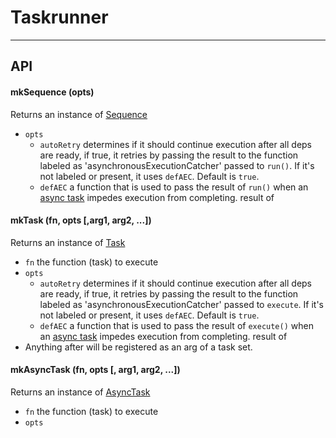# Taskrunner #
***
## API ##
#### mkSequence (opts) ####
Returns an instance of [Sequence](#Sequence)
* `opts`
  * `autoRetry` determines if it should continue execution after all deps are
     ready, if true, it retries by passing the result to the function labeled
     as 'asynchronousExecutionCatcher' passed to `run()`. If it's not labeled or
     present, it uses `defAEC`. Default is `true`.
  * `defAEC` a function that is used to pass the result of `run()` when an
     [async task](#AsyncTask) impedes execution from completing.
     result of

#### mkTask (fn, opts [,arg1, arg2, ...]) ####
Returns an instance of [Task](#Task)
* `fn` the function (task) to execute
* `opts`
  * `autoRetry` determines if it should continue execution after all deps are
     ready, if true, it retries by passing the result to the function labeled
     as 'asynchronousExecutionCatcher' passed to `execute`. If it's not labeled or
     present, it uses `defAEC`. Default is `true`.
  * `defAEC` a function that is used to pass the result of `execute()` when an
     [async task](#AsyncTask) impedes execution from completing.
     result of
* Anything after will be registered as an arg of a task set.

#### mkAsyncTask (fn, opts [, arg1, arg2, ...]) ####
Returns an instance of [AsyncTask](#AsyncTask)
* `fn` the function (task) to execute
* `opts`
  * `autoRetry` determines if it should continue execution after all deps are
     ready, if true, it retries by passing the result to the function labeled
     as 'asynchronousExecutionCatcher' passed to `execute`. If it's not labeled or
     present, it uses `defAEC`. Default is `true`.
  * `defAEC` a function that is used to pass the result of `execute()` when an
     [async task](#AsyncTask) impedes execution from completing.
     result of
*  Anything after will be registered as an arg of a task set.

### <a name="Sequence"></a>Sequence ###
#### addTask (fn, opts [, arg1, arg2, ...]) ####
Creates and returns a new instance of [Task](#Task).
* `fn` the function (task) to execute
* `opts`
    * `autoRetry` determines if it should continue execution after all deps are
       ready, if true, it retries by passing the result to the function labeled
       as 'asynchronousExecutionCatcher' passed to `execute`. If it's not labeled or
       present, it uses `defAEC`. Default is `true`.
    * `defAEC` a function that is used to pass the result of `execute()` when an
       [async task](#AsyncTask) impedes execution from completing.
       result of
*  Anything after will be registered as an arg of a task set.


#### addAsyncTask (fn, opts [, arg1, arg2, ...]) ####
Creates and returns a new instance of [AsyncTask](#addAsyncTask)
* `fn` the function (task) to execute
* `opts`
  * `autoRetry` determines if it should continue execution after all deps are
     ready, if true, it retries by passing the result to the function labeled
     as 'asynchronousExecutionCatcher' passed to `execute`. If it's not labeled or
     present, it uses `defAEC`. Default is `true`.
  * `defAEC` a function that is used to pass the result of `execute()` when an
     [async task](#AsyncTask) impedes execution from completing.
     result of
*  Anything after will be registered as an arg of a task *set*.


#### run ([aEC] [, arg1, arg2, ...]) ####
Runs the sequence.  Returns the result of the last task in the sequence.
* `aEC` must be labeled with the property `.asyncExecCatcher`; if passed is used
   instead of defAEC,
* Anything after will be registered as an arg of set *passed* to the **first
  task** in the lineup

### <a name="Task"></a>Task ###
Used to represent any function that is to be executed.
#### addDep (fn, [,index] [,set])
Adds a dependency to the task being called from. Essentially, a dep is a function
whose return value will be used as the arg passed to the task.  Returns the `id`
of the task.
* `fn` any valid function
* `index`, 0-based index of where the arg (dep's result) will be place relative
  to `set`
* `set` any 1 of the 5 valid sets

#### removeDep (id) ####
Removes the dep by id of the task from wich it was called.  Returns the fn
  of the removed dep or signal `ID_UNRESOLVED`.
  * `id`, the id of the dep redturned by `addDep()`

#### moveDep (id, index [,set])
Moves a dep's placement.  Return the new id of the dep or `ID_UNRESOLVED`
* `id`, id number refering to the dep
* `index`, the new index
* `set`, the set to place `index`

#### execute ([aEF] [, arg1, arg2, ...]) ####
Executes the task.  Returns the result of the task or `EXECUTION_DELAYED`.
* `aEF`, a function labeled by a prop `asyncExecCatcher` that is to *catch* the
  result of the task if `EXECUTION_DELAYED` is initially returned.
* Anything after will be registered as an arg of set *passed*

### <a name="AsyncTask"></a>AsyncTask
Inherits from [Task](#Task) and EventEmitter. Used for tasks that will be called
at some point later.
#### getCb() ####
Returns a function to be called by the user when the async task should be
executed. The return function acts the same as `Task.prototype.execute()`.

#### getResult() ####
Returns the result of the async task if it was executed or `ASYNC_NOT_EXECUTED`

## Sets#
Sets are used to give relativity when referring to an index of a dep.  They are
better understood if you talk about the as, <index> of <set>,
  e.g. 0 of task
       0 of final

There are a total of five sets and they go like this: `dep` and `task` makeup
`internal`; `internal` and `passed` makeup final.

                                 final
                                /      \
                            passed    internal
                                      /      \                 
                                    task     dep

TODO: provide a friendly graphic

**dep** is used as a default when using `addDep()`
**task** is used when passing args at the time of creating the task, such as,
`mkTask()`, `mkAsyncTask()`, `tsk.addTask()`, `tsk.addAsyncTask()`
**internal** is comprises the above
**passed** is used when finally executing the task and passing the args at the
last second, `execute()`
**final** comrpises all of the above

## Signals #
Signals can be accessed by `require("taskrunner").signals`.  Signals are can be
thought of placeholders or types that have specific significance.  Say, instead
of returning null in a function and surmising that an 'id' wasn't found, we use
signals to specifically know the reason.

TODO: add a friendly graphic depecting a bad ass sequence flow
